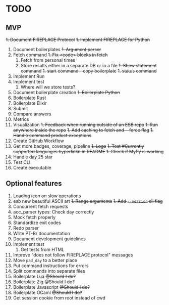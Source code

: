 # TODO
## MVP

~~1. Document FIREPLACE Protocol~~
~~1. Implement FIREPLACE for Python~~
1. Document boilerplates
~~1. Argument parser~~
1. Fetch command
    ~~1. Fix \<code\> blocks in fetch~~
    1. Fetch from personal times
    1. Store results either in a separate DB or in a file
~~1. Show statement command~~
~~1. start command - copy boilerplate~~
~~1. status command~~
1. Implement Run
1. Implement  test
    1. Where will we store tests?
1. Document boilerplate creation
~~1. Boilerplate Python~~
1. Boilerplate Rust
1. Boilerplate Elixir
1. Submit
1. Compare answers
1. Metrics
1. Visualization
~~1. Feedback when running outside of an ESB repo~~
~~1. Run anywhere inside the repo~~
~~1. Add caching to fetch and --force flag~~
~~1. Handle command product exceptions~~
1. Create GitHub Workflow
1. Get more badges, coverage, pipeline
~~1. Logo~~
~~1. Test #Currently supported languages hyperlinkn in README~~
~~1. Check if MyPy is working~~
1. Handle day 25 star
1. Test CLI
1. Create executable

## Optional features

1. Loading icon on slow operations
1. esb new beautiful ASCII art
~~1. Range arguments~~
~~1. Add `--version` cli flag~~
1. Concurrent fetch requests
1. aoc_parser types: Check day correctly
1. Mock fetch properly
1. Standardize exit codes
1. Redo parser
1. Write PT-Br documentation
1. Document development guidelines
1. Implement  test
    1. Get tests from HTML
1. Improve "does not follow FIREPLACE protocol" messages
1. Move `pad_day` to a better place
1. Put command instructions for errors
1. Split commands into separate files
1. Boilerplate Lua ~~@Should I do?~~
1. Boilerplate Zig ~~@Should I do?~~
1. Boilerplate Javascript ~~@Should I do?~~
1. Boilerplate OCaml ~~@Should I do?~~
1. Get session cookie from root instead of cwd
